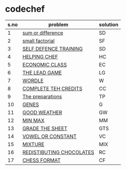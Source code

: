 # codechef
|s.no|problem|solution|
|---|---------|--------|
|1|[sum or difference](https://www.codechef.com/viewsolution/100052951)|SD|
|2|[small factorial](https://www.codechef.com/viewsolution/100087842)|SF|
|3|[SELF DEFENCE TRAINING](https://www.codechef.com/viewsolution/100051829)|SD|
|4|[HELPING CHEF](https://www.codechef.com/viewsolution/100088112)|HC|
|5|[ECONOMIC CLASS](https://www.codechef.com/viewsolution/100088254)|EC|
|6|[THE LEAD GAME](https://www.codechef.com/viewsolution/100088507)|LG|
|7|[WORDLE](https://www.codechef.com/viewsolution/100088894)|W|
|8|[COMPLETE TEH CREDITS](https://www.codechef.com/viewsolution/100145008)|CC|
|9|[The preparations](https://www.codechef.com/viewsolution/100145171)|TP|
|10|[GENES](https://www.codechef.com/viewsolution/100145488)|G|
|11|[GOOD WEATHER](https://www.codechef.com/viewsolution/100146269)|GW|
|12|[MIN MAX](https://www.codechef.com/viewsolution/100146422)|MM|
|13|[GRADE THE SHEET](https://www.codechef.com/viewsolution/100146532)|GTS|
|14|[VOWEL OR CONSTANT](https://www.codechef.com/viewsolution/100223871)|VC|
|15|[MIXTURE](https://www.codechef.com/viewsolution/100622980)|MIX|
|16|[REDISTIBUTING CHOCOLATES](https://www.codechef.com/viewsolution/100623322)|RC|
|17|[CHESS FORMAT](https://www.codechef.com/viewsolution/100708037)|CF|


















